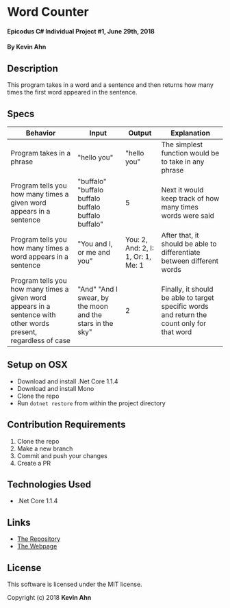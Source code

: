 # Word Counter

#### Epicodus C# Individual Project #1, June 29th, 2018

#### By Kevin Ahn

## Description

This program takes in a word and a sentence and then returns how many times the first word appeared in the sentence.

## Specs

| Behavior | Input | Output | Explanation |
|----------|-------|--------|-------------|
| Program takes in a phrase | "hello you" | "hello you" | The simplest function would be to take in any phrase
| Program tells you how many times a given word appears in a sentence | "buffalo" "buffalo buffalo buffalo buffalo buffalo" | 5 | Next it would keep track of how many times words were said
| Program tells you how many times a word appears in a sentence | "You and I, or me and you" | You: 2, And: 2, I: 1, Or: 1, Me: 1  | After that, it should be able to differentiate between different words
| Program tells you how many times a given word appears in a sentence with other words present, regardless of case | "And" "And I swear, by the moon and the stars in the sky" | 2 | Finally, it should be able to target specific words and return the count only for that word

## Setup on OSX

* Download and install .Net Core 1.1.4
* Download and install Mono
* Clone the repo
* Run `dotnet restore` from within the project directory

## Contribution Requirements

1. Clone the repo
1. Make a new branch
1. Commit and push your changes
1. Create a PR

## Technologies Used

* .Net Core 1.1.4

## Links

* [The Repository](https://github.com/kevinahn7/word-counter)  
* [The Webpage](https://kevinahn7.github.io/word-counter/)

## License

This software is licensed under the MIT license.

Copyright (c) 2018 **Kevin Ahn**